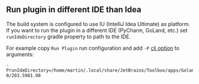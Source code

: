 ## Run plugin in different IDE than Idea

The build system is configured to use IU (IntelliJ Idea Ultimate)
as platform. If you want to run the plugin in a different IDE (PyCharm, GoLand, etc.)
set `runIdeDirectory` gradle property to path to the IDE.

For example copy `Run Plugin` run configuration and add  `-P`
[cli option](https://docs.gradle.org/current/userguide/command_line_interface.html) to arguments:

```
-PrunIdeDirectory=/home/martin/.local/share/JetBrains/Toolbox/apps/Goland/ch-0/203.5981.98
```